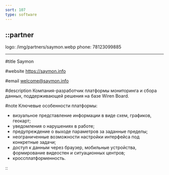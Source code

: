 ```yaml
---
sort: 107
type: software
---
```


::partner
---
logo: /img/partners/saymon.webp
phone: 78123099885

[//]: # (TODO разобраться нужно их или новых)
---

#title
Saymon

#website
https://saymon.info

#email
welcome@saymon.info

#description
Компания-разработчик платформы мониторинга и сбора данных, поддерживающей решения на базе Wiren Board.

#note
Ключевые особенности платформы:
* визуальное представление информации в виде схем, графиков, геокарт;
* уведомления о нарушениях в работе;
* предупреждение о выходе параметров за заданные пределы;
* неограниченные возможности настройки интерфейса под конкретные задачи;
* доступ к данным через браузер, мобильные устройства, формирование видеостен и ситуационных центров;
* кроссплатформенность.

::
